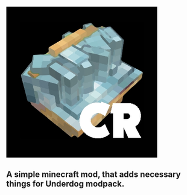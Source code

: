 ![GitHub Logo](crocodilite.jpeg)
## A simple minecraft mod, that adds necessary things for Underdog modpack.
